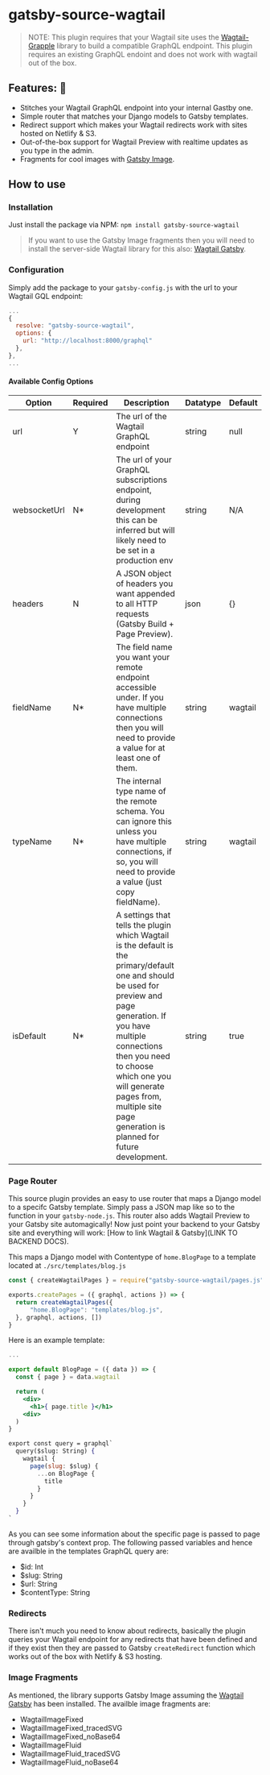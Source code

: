 # gatsby-source-wagtail

> NOTE: This plugin requires that your Wagtail site uses the [Wagtail-Grapple](https://github.com/Torchbox/wagtail-grapple)
library to build a compatible GraphQL endpoint. This plugin requires an existing GraphQL endoint and does not work with
wagtail out of the box.

## Features: 🚀
* Stitches your Wagtail GraphQL endpoint into your internal Gastby one.
* Simple router that matches your Django models to Gatsby templates.
* Redirect support which makes your Wagtail redirects work with sites hosted on Netlify & S3.
* Out-of-the-box support for Wagtail Preview with realtime updates as you type in the admin.
* Fragments for cool images with [Gatsby Image](https://github.com/nathhorrigan/gatsby-image).

## How to use

### Installation

Just install the package via NPM:
`npm install gatsby-source-wagtail`

> If you want to use the Gatsby Image fragments then you will need to install the server-side Wagtail library for this also:
[Wagtail Gatsby](https://github.com/nathhorrigan/wagtail-gatsby).

### Configuration

Simply add the package to your `gatsby-config.js` with the url to your Wagtail GQL endpoint:

```js
...
{
  resolve: "gatsby-source-wagtail",
  options: {
    url: "http://localhost:8000/graphql"
  },
},
...
```

#### Available Config Options

| Option       | Required | Description                                                                                                                                                                                                                                                                                                    | Datatype | Default  |
|--------------|----------|----------------------------------------------------------------------------------------------------------------------------------------------------------------------------------------------------------------------------------------------------------------------------------------------------------------|----------|----------|
| url          | Y        | The url of the Wagtail GraphQL endpoint                                                                                                                                                                                                                                                                        | string   | null     |
| websocketUrl | N*       | The url of your GraphQL subscriptions endpoint, during development this can be inferred but will likely need to be set in a production env                                                                                                                                                                          | string   | N/A      |
| headers      | N        | A JSON object of headers you want appended to all HTTP requests (Gatsby Build + Page Preview).                                                                                                                                                                                                                 | json     | {}       |
| fieldName    | N*       | The field name you want your remote endpoint accessible under. If you have multiple connections then you will need to provide a value for at least one of them.                                                                                                                                                | string   |  wagtail |
| typeName     | N*       | The internal type name of the remote schema. You can ignore this unless you have multiple connections, if so, you will need to provide a value (just copy fieldName).                                                                                                                                          | string   | wagtail  |
| isDefault    | N*       | A settings that tells the plugin which Wagtail is the default is the primary/default one and should be used for preview and page generation. If you have multiple connections then you need to choose which one you will generate pages from, multiple site page generation is planned for future development. | string   | true     |


### Page Router
This source plugin provides an easy to use router that maps a Django model to a specifc Gatsby template. Simply pass a JSON map like
so to the function in your `gatsby-node.js`. This router also adds Wagtail Preview to your Gatsby site automagically! Now just point your backend
to your Gatsby site and everything will work: [How to link Wagtail & Gatsby](LINK TO BACKEND DOCS).

This maps a Django model with Contentype of `home.BlogPage` to a template located at `./src/templates/blog.js`

```js
const { createWagtailPages } = require("gatsby-source-wagtail/pages.js")

exports.createPages = ({ graphql, actions }) => {
  return createWagtailPages({
      "home.BlogPage": "templates/blog.js",
  }, graphql, actions, [])
}
```

Here is an example template:


```jsx
...

export default BlogPage = ({ data }) => {
  const { page } = data.wagtail

  return (
    <div>
      <h1>{ page.title }</h1>
    <div>
  )
}

export const query = graphql`
  query($slug: String) {
    wagtail {
      page(slug: $slug) {
        ...on BlogPage {
          title
        }
      }
    }
  }
`
```

As you can see some information about the specific page is passed to page through gatsby's context prop. The following passed
variables and hence are availble in the templates GraphQL query are:

* $id: Int
* $slug: String
* $url: String
* $contentType: String

### Redirects
There isn't much you need to know about redirects, basically the plugin queries your Wagtail endpoint for any redirects
that have been defined and if they exist then they are passed to Gatsby `createRedirect` function which works out of the
box with Netlify & S3 hosting.

### Image Fragments
As mentioned, the library supports Gatsby Image assuming the [Wagtail Gatsby](https://github.com/nathhorrigan/wagtail-gatsby)
has been installed. The availble image fragments are:

* WagtailImageFixed
* WagtailImageFixed_tracedSVG
* WagtailImageFixed_noBase64
* WagtailImageFluid
* WagtailImageFluid_tracedSVG
* WagtailImageFluid_noBase64

